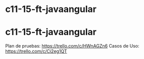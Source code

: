 # c11-15-ft-javaangular
# c11-15-ft-javaangular
Plan de pruebas: https://trello.com/c/HWnAGZn6
Casos de Uso: https://trello.com/c/Ci2eg1QT
